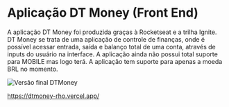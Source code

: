 # Aplicação DT Money (Front End)
A aplicação DT Money foi produzida graças à Rocketseat e a trilha Ignite.
DT Money se trata de uma aplicação de controle de finanças, onde é possível acessar entrada, saída e balanço total de uma conta, através de inputs do usuário na interface. A aplicação ainda não possui total suporte para MOBILE mas logo terá. A aplicação tem suporte para apenas a moeda BRL no momento.


![Versão final DTMoney](blob:https://imgur.com/f83536fc-b947-42cf-a9b3-5c478fecfbcd)

https://dtmoney-rho.vercel.app/
